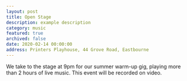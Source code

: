 ```yaml
---
layout: post
title: Open Stage
description: example description
category: music
featured: true
archived: false
date: 2020-02-14 00:00:00
address: Printers Playhouse, 44 Grove Road, Eastbourne
---
```


We take to the stage at 9pm for our summer warm-up gig, playing more than 2 hours of live music. 
This event will be recorded on video. 